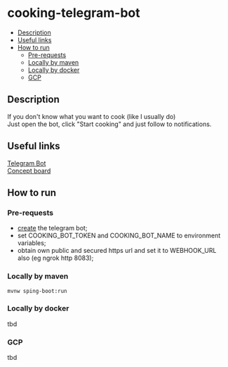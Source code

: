 cooking-telegram-bot
===

* [Description](#description)
* [Useful links](#useful-links)
* [How to run](#how-to-run)
    * [Pre-requests](#pre-requests)
    * [Locally by maven](#locally-by-maven)
    * [Locally by docker](#locally-by-docker)
    * [GCP](#gcp)

## Description

If you don't know what you want to cook (like I usually do)\
Just open the bot, click "Start сooking" and just follow to notifications.

## Useful links

[Telegram Bot](tbd)\
[Concept board](https://miro.com/app/board/uXjVNHdZ5Oc=/?share_link_id=42246636944)

## How to run

### Pre-requests

* [create](https://core.telegram.org/bots/features#creating-a-new-bot) the telegram bot;
* set COOKING_BOT_TOKEN and COOKING_BOT_NAME to environment variables;
* obtain own public and secured https url and set it to WEBHOOK_URL also (eg ngrok http 8083);

### Locally by maven

```shell
mvnw sping-boot:run
```

### Locally by docker

tbd

### GCP

tbd